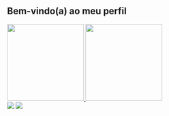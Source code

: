 ## Bem-vindo(a) ao meu perfil

 <div>
   <a href="https://github.com/MateusToli">
   <img height="180em" src="https://github-readme-stats.vercel.app/api?username=MateusToli&show_icons=true&theme=tokyonight&include_all_commits=true&count_private=true"/>
   <img height="180em" src="https://github-readme-stats.vercel.app/api/top-langs/?username=MateusToli&layout=compact&langs_count=6&theme=tokyonight"/>
</div>
    
 
<div> 
  <a href="https://www.instagram.com/mts_areas/" target="_blank"><img src="https://img.shields.io/badge/-Instagram-%23E4405F?style=for-the-badge&logo=instagram&logoColor=white" target="_blank"></a>
  <a href = "mailto:mateusareas11@gmail.com"><img src="https://img.shields.io/badge/-Gmail-%23333?style=for-the-badge&logo=gmail&logoColor=white" target="_blank"></a>
 
